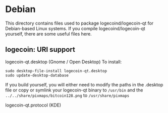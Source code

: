 
Debian
====================
This directory contains files used to package logecoind/logecoin-qt
for Debian-based Linux systems. If you compile logecoind/logecoin-qt yourself, there are some useful files here.

## logecoin: URI support ##


logecoin-qt.desktop  (Gnome / Open Desktop)
To install:

	sudo desktop-file-install logecoin-qt.desktop
	sudo update-desktop-database

If you build yourself, you will either need to modify the paths in
the .desktop file or copy or symlink your logecoin-qt binary to `/usr/bin`
and the `../../share/pixmaps/bitcoin128.png` to `/usr/share/pixmaps`

logecoin-qt.protocol (KDE)

